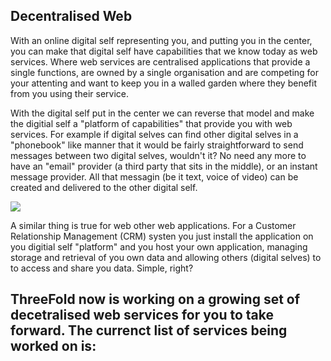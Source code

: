 ## Decentralised Web

With an online digital self representing you, and putting you in the center, you can make that digital self have capabilities that we know today as web services.  Where web services are centralised applications that provide a single functions, are owned by a single organisation and are competing for your attenting and want to keep you in a walled garden where they benefit from you using their service.

With the digital self put in the center we can reverse that model and make the digitial self a "platform of capabilities" that provide you with web services.  For example if digital selves can find other digital selves in a "phonebook" like manner that it would be fairly straightforward to send messages between two digital selves, wouldn't it?  No need any more to have an "email" provider (a third party that sits in the middle), or an instant message provider.  All that messagin (be it text, voice of video) can be created and delivered to the other digital self.

![](./img/digital_selves_interacting.png)

A similar thing is true for web other web applications.  For a Customer Relationship Management (CRM) systen you just install the application on you digitial self "platform" and you host your own application, managing storage and retrieval of you own data and allowing others (digital selves) to to access and share you data.  Simple, right? 

ThreeFold now is working on a growing set of decetralised web services for you to take forward.  The currenct list of services being worked on is:
- 